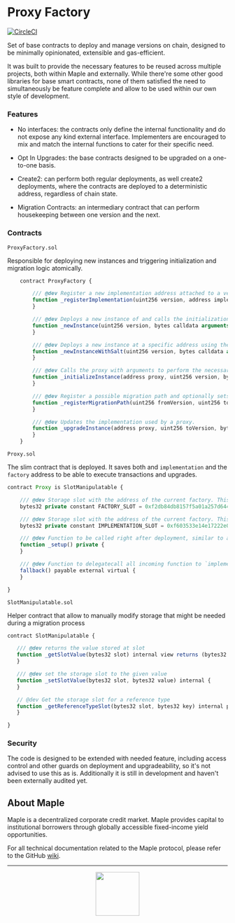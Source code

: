 # Proxy Factory

[![CircleCI](https://circleci.com/gh/maple-labs/proxy-factory/tree/main.svg?style=svg)](https://circleci.com/gh/maple-labs/proxy-factory/tree/main)


Set of base contracts to deploy and manage versions on chain, designed to be minimally opinionated, extensible and gas-efficient.

It was built to provide the necessary features to be reused across multiple projects, both within Maple and externally. While there're some other good libraries for base smart contracts, none of them satisfied the need to simultaneously be feature complete and allow to be used within our own style of development. 


### Features
- No interfaces: the contracts only define the internal functionality and do not expose any kind external interface. Implementers are encouraged to mix and match the internal functions to cater for their specific need.

- Opt In Upgrades: the base contracts designed to be upgraded on a one-to-one basis. 

- Create2: can perform both regular deployments, as well create2 deployments, where the contracts are deployed to a deterministic address, regardless of chain state.

- Migration Contracts: an intermediary contract that can perform housekeeping between one version and the next.

### Contracts

`ProxyFactory.sol`

Responsible for deploying new instances and triggering initialization and migration logic atomically. 

```js
    contract ProxyFactory {

        /// @dev Register a new implementation address attached to a version, which can be used with any scheme of versioning.
        function _registerImplementation(uint256 version, address implementationAddress) internal virtual returns (bool success) {
        }

        /// @dev Deploys a new instance of and calls the initialization function with provided arguments
        function _newInstance(uint256 version, bytes calldata arguments) internal virtual returns (bool success, address proxy) {
        }

        /// @dev Deploys a new instance at a specific address using the salt and calls the initialization function with provided arguments
        function _newInstanceWithSalt(uint256 version, bytes calldata arguments, bytes32 salt) internal virtual returns (bool success, address proxy) {
        }

        /// @dev Calls the proxy with arguments to perform the necessary initialization
        function _initializeInstance(address proxy, uint256 version, bytes calldata arguments) internal virtual returns (bool success) {
        }

        /// @dev Register a possible migration path and optionally sets a migrator contract
        function _registerMigrationPath(uint256 fromVersion, uint256 toVersion, address migrator) internal virtual returns (bool success) {
        }

        /// @dev Updates the implementation used by a proxy.
        function _upgradeInstance(address proxy, uint256 toVersion, bytes calldata arguments) internal virtual returns (bool success) {
        }
    }
```

`Proxy.sol`

The slim contract that is deployed. It saves both and `implementation` and the `factory` address to be able to execute transactions and upgrades.

```js
contract Proxy is SlotManipulatable {

    /// @dev Storage slot with the address of the current factory. This is the keccak-256 hash of "FACTORY_SLOT".
    bytes32 private constant FACTORY_SLOT = 0xf2db84db8157f5a01a257d644038e8929d5a62c9ffa8b736374913908897e5bb;

    /// @dev Storage slot with the address of the current factory. This is the keccak-256 hash of "IMPLEMENTATION_SLOT".
    bytes32 private constant IMPLEMENTATION_SLOT = 0xf603533e14e17222e047634a2b3457fe346d27e294cedf9d21d74e5feea4a046;

    /// @dev Function to be called right after deployment, similar to a constructor in regular contracts.
    function _setup() private {
    }

    /// @dev Function to delegatecall all incoming function to `implementation`
    fallback() payable external virtual {
    }

}
```

`SlotManipulatable.sol`

Helper contract that allow to manually modify storage that might be needed during a migration process

 ```js
 contract SlotManipulatable {

    /// @dev returns the value stored at slot
    function _getSlotValue(bytes32 slot) internal view returns (bytes32 value) {
    }

    /// @dev set the storage slot to the given value
    function _setSlotValue(bytes32 slot, bytes32 value) internal {
    }

    // @dev Get the storage slot for a reference type
    function _getReferenceTypeSlot(bytes32 slot, bytes32 key) internal pure returns (bytes32 value) {
    }

}
```


### Security

The code is designed to be extended with needed feature, including access control and other guards on deployment and upgradeability, so it's not advised to use this as is. Additionally it is still in development and haven't been externally audited yet. 



## About Maple
Maple is a decentralized corporate credit market. Maple provides capital to institutional borrowers through globally accessible fixed-income yield opportunities.

For all technical documentation related to the Maple protocol, please refer to the GitHub [wiki](https://github.com/maple-labs/maple-core/wiki).

---

<p align="center">
  <img src="https://user-images.githubusercontent.com/44272939/116272804-33e78d00-a74f-11eb-97ab-77b7e13dc663.png" height="100" />
</p>
